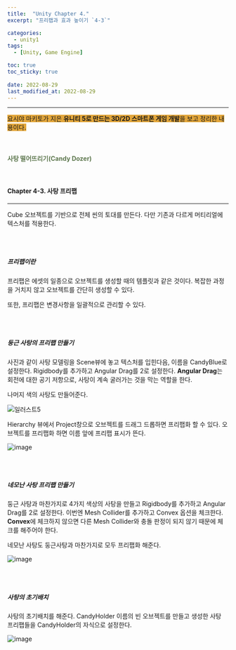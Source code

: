 ```yaml
---
title:  "Unity Chapter 4."
excerpt: "프리팹과 효과 높이기 `4-3`"

categories:
  - unity1
tags:
  - [Unity, Game Engine]

toc: true
toc_sticky: true
 
date: 2022-08-29
last_modified_at: 2022-08-29
---
```

--- 
<span style="background-color:#E2A63B">요시야 마키토가 지은 **유니티 5로 만드는 3D/2D 스마트폰 게임 개발**을 보고 정리한 내용이다.</span>  
<br>
<br>
<br> 
**<span style="color:#5E784F">사탕 떨어뜨리기(Candy Dozer)</span>**  
<br>
<br>

#### Chapter 4-3. 사탕 프리팹
---
 
Cube 오브젝트를 기반으로 전체 씬의 토대를 만든다. 다만 기존과 다르게 머티리얼에 텍스처를 적용한다.  

<br>
<br>

##### **프리팹이란**  

프리팹은 에셋의 일종으로 오브젝트를 생성할 때의 템플릿과 같은 것이다. 복잡한 과정을 거치지 않고 오브젝트를 간단히 생성할 수 있다.  

또한, 프리팹은 변경사항을 일괄적으로 관리할 수 있다.

<br>
<br>

##### **둥근 사탕의 프리팹 만들기**

사진과 같이 사탕 모델링을 Scene뷰에 놓고 텍스처를 입힌다음, 이름을 CandyBlue로 설정한다. 
Rigidbody를 추가하고 Angular Drag를 2로 설정한다. **Angular Drag**는 회전에 대한 공기 저항으로, 사탕이 계속 굴러가는 것을 막는 역할을 한다.  

나머지 색의 사탕도 만들어준다.  

![일러스트5](https://user-images.githubusercontent.com/106606698/187168544-ef252780-7077-437e-aaf3-a710e6003d8c.png)

Hierarchy 뷰에서 Project창으로 오브젝트를 드래그 드롭하면 프리팹화 할 수 있다. 오브젝트를 프리팹화 하면 이름 앞에 프리팹 표시가 뜬다.  

![image](https://user-images.githubusercontent.com/106606698/187169850-2aa907d2-87e7-41a7-83a4-38721ac36781.png)

<br>
<br>

##### **네모난 사탕 프리팹 만들기**  

둥근 사탕과 마찬가지로 4가지 색상의 사탕을 만들고 Rigidbody를 추가하고 Angular Drag를 2로 설정한다.
이번엔 Mesh Collider를 추가하고 Convex 옵션을 체크한다. **Convex**에 체크하지 않으면 다른 Mesh Collider와 충돌 판정이 되지 않기 때문에 체크를 해주어야 한다.  

네모난 사탕도 둥근사탕과 마찬가지로 모두 프리팹화 해준다.  

![image](https://user-images.githubusercontent.com/106606698/187171143-1205e8c1-612a-4f0a-aeea-7d2fed98cf6c.png)

<br>
<br>

##### **사탕의 초기배치**   

사탕의 초기배치를 해준다. CandyHolder 이름의 빈 오브젝트를 만들고 생성한 사탕 프리팹들을 CandyHolder의 자식으로 설정한다.  

![image](https://user-images.githubusercontent.com/106606698/187172217-ffe8df0c-12bc-47ed-ad19-fd771b85f94b.png)
